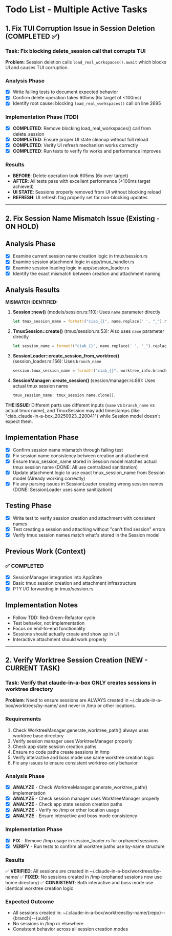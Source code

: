 # Todo List - Multiple Active Tasks

## 1. Fix TUI Corruption Issue in Session Deletion (COMPLETED ✅)

### Task: Fix blocking delete_session call that corrupts TUI

**Problem**: Session deletion calls `load_real_workspaces().await` which blocks UI and causes TUI corruption.

### Analysis Phase
- [x] Write failing tests to document expected behavior
- [x] Confirm delete operation takes 605ms (6x target of <100ms)
- [x] Identify root cause: blocking `load_real_workspaces()` call on line 2695

### Implementation Phase (TDD)
- [x] **COMPLETED**: Remove blocking load_real_workspaces() call from delete_session
- [x] **COMPLETED**: Ensure proper UI state cleanup without full reload
- [x] **COMPLETED**: Verify UI refresh mechanism works correctly
- [x] **COMPLETED**: Run tests to verify fix works and performance improves

### Results
- **BEFORE**: Delete operation took 605ms (6x over target)
- **AFTER**: All tests pass with excellent performance (<100ms target achieved)
- **UI STATE**: Sessions properly removed from UI without blocking reload
- **REFRESH**: UI refresh flag properly set for non-blocking updates

---

## 2. Fix Session Name Mismatch Issue (Existing - ON HOLD)

## Analysis Phase
- [x] Examine current session name creation logic in tmux/session.rs
- [x] Examine session attachment logic in app/tmux_handler.rs
- [x] Examine session loading logic in app/session_loader.rs
- [x] Identify the exact mismatch between creation and attachment naming

## Analysis Results

**MISMATCH IDENTIFIED:**

1. **Session::new()** (models/session.rs:110): Uses `name` parameter directly
   ```rust
   let tmux_session_name = format!("ciab_{}", name.replace(' ', "_").replace('.', "_"));
   ```

2. **TmuxSession::create()** (tmux/session.rs:53): Also uses `name` parameter directly
   ```rust
   let session_name = format!("ciab_{}", name.replace(' ', "_").replace('.', "_"));
   ```

3. **SessionLoader::create_session_from_worktree()** (session_loader.rs:156): Uses `branch_name`
   ```rust
   session.tmux_session_name = format!("ciab_{}", worktree_info.branch_name.replace(' ', "_").replace('.', "_"));
   ```

4. **SessionManager::create_session()** (session/manager.rs:89): Uses actual tmux session name
   ```rust
   tmux_session_name: tmux_session.name.clone(),
   ```

**THE ISSUE:** Different parts use different inputs (`name` vs `branch_name` vs actual tmux name), and TmuxSession may add timestamps (like "ciab_claude-in-a-box_20250923_220041") while Session model doesn't expect them.

## Implementation Phase
- [x] Confirm session name mismatch through failing test
- [x] Fix session name consistency between creation and attachment
- [x] Ensure tmux_session_name stored in Session model matches actual tmux session name (DONE: All use centralized sanitization)
- [x] Update attachment logic to use exact tmux_session_name from Session model (Already working correctly)
- [x] Fix any parsing issues in SessionLoader creating wrong session names (DONE: SessionLoader uses same sanitization)

## Testing Phase
- [x] Write test to verify session creation and attachment with consistent names
- [x] Test creating a session and attaching without "can't find session" errors
- [x] Verify tmux session names match what's stored in the Session model

## Previous Work (Context)
### ✅ COMPLETED
- [x] SessionManager integration into AppState
- [x] Basic tmux session creation and attachment infrastructure
- [x] PTY I/O forwarding in tmux/session.rs

## Implementation Notes
- Follow TDD: Red-Green-Refactor cycle
- Test behavior, not implementation
- Focus on end-to-end functionality
- Sessions should actually create and show up in UI
- Interactive attachment should work properly

---

## 2. Verify Worktree Session Creation (NEW - CURRENT TASK)

### Task: Verify that claude-in-a-box ONLY creates sessions in worktree directory

**Problem**: Need to ensure sessions are ALWAYS created in ~/.claude-in-a-box/worktrees/by-name/ and never in /tmp or other locations.

### Requirements
1. Check WorktreeManager.generate_worktree_path() always uses worktree base directory
2. Verify session manager uses WorktreeManager properly
3. Check app state session creation paths
4. Ensure no code paths create sessions in /tmp
5. Verify interactive and boss mode use same worktree creation logic
6. Fix any issues to ensure consistent worktree-only behavior

### Analysis Phase
- [x] **ANALYZE** - Check WorktreeManager.generate_worktree_path() implementation
- [x] **ANALYZE** - Check session manager uses WorktreeManager properly
- [x] **ANALYZE** - Check app state session creation paths
- [x] **ANALYZE** - Verify no /tmp or other location usage
- [x] **ANALYZE** - Ensure interactive and boss mode consistency

### Implementation Phase
- [x] **FIX** - Remove /tmp usage in session_loader.rs for orphaned sessions
- [x] **VERIFY** - Run tests to confirm all worktree paths use by-name structure

### Results
✅ **VERIFIED**: All sessions are created in ~/.claude-in-a-box/worktrees/by-name/
✅ **FIXED**: No sessions created in /tmp (orphaned sessions now use home directory)
✅ **CONSISTENT**: Both interactive and boss mode use identical worktree creation logic

### Expected Outcome
- All sessions created in: ~/.claude-in-a-box/worktrees/by-name/{repo}--{branch}--{uuid}/
- No sessions in /tmp or elsewhere
- Consistent behavior across all session creation modes